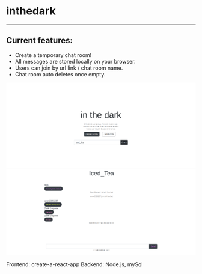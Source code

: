 # inthedark
-------------------------------
Current features:
--------------------
* Create a temporary chat room!
* All messages are stored locally on your browser.
* Users can join by url link / chat room name.
* Chat room auto deletes once empty.

![alt text](/inthedark/screenshots/1.png?raw=true)
![alt text](/inthedark/screenshots/2.png?raw=true)

Frontend: create-a-react-app
Backend: Node.js, mySql
